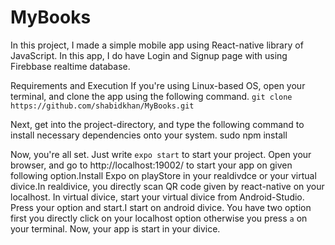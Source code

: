# MyBooks

In this project, I made a simple mobile app using React-native library of JavaScript. In this app, I do have Login and Signup page with using Firebbase realtime database.

Requirements and Execution
If you're using Linux-based OS, open your terminal, and clone the app using the following command.
`git clone https://github.com/shabidkhan/MyBooks.git`


Next, get into the project-directory, and type the following command to install necessary dependencies onto your system.
sudo npm install

Now, you're all set. Just write `expo start` to start your project.
Open your browser, and go to http://localhost:19002/ to start your app on given following option.Install Expo on  playStore in your realdivdce or your virtual divice.In realdivice, you directly scan QR code given by react-native on your localhost. In virtual divice, start  your virtual divice from Android-Studio. 
Press your option and start.I start on android divice. You have two option first you directly click on your localhost option otherwise you press `a` on your terminal. 
Now, your app is start in your divice. 
